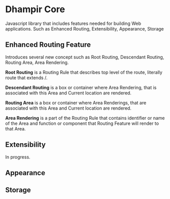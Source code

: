 # Dhampir Core

Javascript library that includes features needed for building Web applications. Such as Enhanced Routing, Extensibility, Appearance, Storage

## Enhanced Routing Feature

Introduces several new concept such as Root Routing, Descendant Routing, Routing Area, Area Rendering.

**Root Routing** is a Routing Rule that describes top level of the route, literally route that extends /.

**Descendant Routing** is a box or container where Area Rendering, that is associated with this Area and Current location are rendered.

**Routing Area** is a box or container where Area Renderings, that are associated with this Area and Current location are rendered.

**Area Rendering** is a part of the Routing Rule that contains identifier or name of the Area and function or component that Routing Feature will render to that Area.

## Extensibility
In progress.

## Appearance

## Storage
